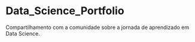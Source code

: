 # Data_Science_Portfolio
Compartilhamento com a comunidade sobre a jornada de aprendizado em Data Science.
